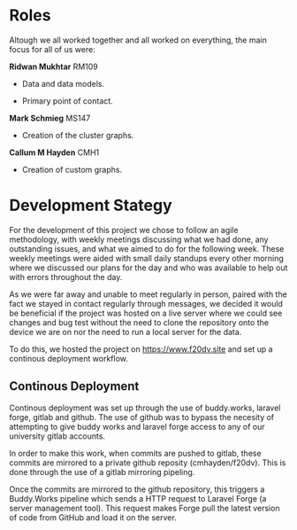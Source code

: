 # Roles

Altough we all worked together and all worked on everything, the main focus for all of us were:

**Ridwan Mukhtar** RM109

* Data and data models.

* Primary point of contact.

**Mark Schmieg** MS147

* Creation of the cluster graphs.

**Callum M Hayden** CMH1

* Creation of custom graphs.

# Development Stategy

For the development of this project we chose to follow an agile methodology, with weekly meetings discussing what we had done, any outstanding issues, and what we aimed to do for the following week. These weekly meetings were aided with small daily standups every other morning where we discussed our plans for the day and who was available to help out with errors throughout the day.

As we were far away and unable to meet regularly in person, paired with the fact we stayed in contact regularly through messages, we decided it would be beneficial if the project was hosted on a live server where we could see changes and bug test without the need to clone the repository onto the device we are on nor the need to run a local server for the data.

To do this, we hosted the project on https://www.f20dv.site and set up a continous deployment workflow.

## Continous Deployment

Continous deployment was set up through the use of buddy.works, laravel forge, gitlab and github. The use of github was to bypass the necesity of attempting to give buddy works and laravel forge access to any of our university gitlab accounts.

In order to make this work, when commits are pushed to gitlab, these commits are mirrored to a private github reposity (cmhayden/f20dv). This is done through the use of a gitlab mirroring pipeling. 

Once the commits are mirrored to the github repository, this triggers a Buddy.Works pipeline which sends a HTTP request to Laravel Forge (a server management tool). This request makes Forge pull the latest version of code from GitHub and load it on the server.